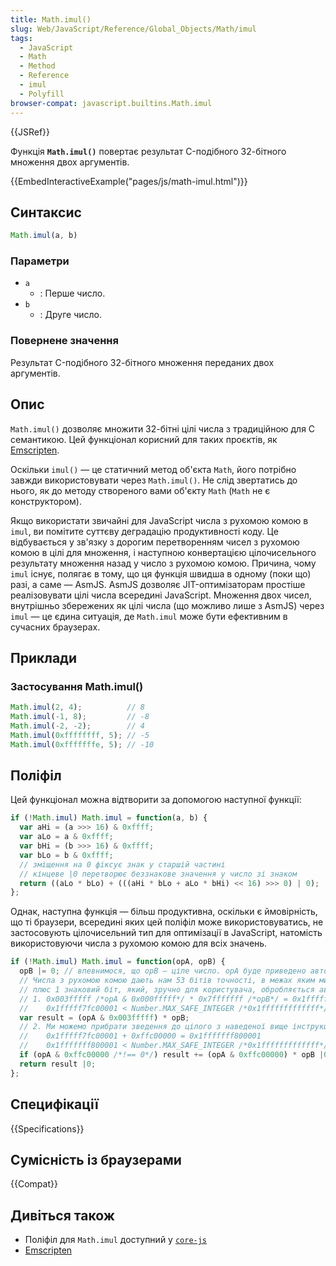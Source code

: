 ```yaml
---
title: Math.imul()
slug: Web/JavaScript/Reference/Global_Objects/Math/imul
tags:
  - JavaScript
  - Math
  - Method
  - Reference
  - imul
  - Polyfill
browser-compat: javascript.builtins.Math.imul
---
```

{{JSRef}}

Функція **`Math.imul()`** повертає результат C-подібного 32-бітного множення двох аргументів.

{{EmbedInteractiveExample("pages/js/math-imul.html")}}

## Синтаксис

```js
Math.imul(a, b)
```

### Параметри

- `a`
  - : Перше число.
- `b`
  - : Друге число.

### Повернене значення

Результат C-подібного 32-бітного множення переданих двох аргументів.

## Опис

`Math.imul()` дозволяє множити 32-бітні цілі числа з традиційною для C семантикою. Цей функціонал корисний для таких проєктів, як [Emscripten](https://en.wikipedia.org/wiki/Emscripten).

Оскільки `imul()` — це статичний метод об'єкта `Math`, його потрібно завжди використовувати через `Math.imul()`. Не слід звертатись до нього, як до методу створеного вами об'єкту `Math` (`Math` не є конструктором).

Якщо використати звичайні для JavaScript числа з рухомою комою в `imul`, ви помітите суттєву деградацію продуктивності коду. Це відбувається у зв'язку з дорогим перетворенням чисел з рухомою комою в цілі для множення, і наступною конвертацією цілочисельного результату множення назад у число з рухомою комою. Причина, чому `imul` існує, полягає в тому, що ця функція швидша в одному (поки що) разі, а саме — AsmJS. AsmJS дозволяє JIT-оптимізаторам простіше реалізовувати цілі числа всередині JavaScript. Множення двох чисел, внутрішньо збережених як цілі числа (що можливо лише з AsmJS) через `imul` — це єдина ситуація, де `Math.imul` може бути ефективним в сучасних браузерах.

## Приклади

### Застосування Math.imul()

```js
Math.imul(2, 4);          // 8
Math.imul(-1, 8);         // -8
Math.imul(-2, -2);        // 4
Math.imul(0xffffffff, 5); // -5
Math.imul(0xfffffffe, 5); // -10
```

## Поліфіл

Цей функціонал можна відтворити за допомогою наступної функції:

```js
if (!Math.imul) Math.imul = function(a, b) {
  var aHi = (a >>> 16) & 0xffff;
  var aLo = a & 0xffff;
  var bHi = (b >>> 16) & 0xffff;
  var bLo = b & 0xffff;
  // зміщення на 0 фіксує знак у старшій частині
  // кінцеве |0 перетворює беззнакове значення у число зі знаком
  return ((aLo * bLo) + (((aHi * bLo + aLo * bHi) << 16) >>> 0) | 0);
};
```

Однак, наступна функція — більш продуктивна, оскільки є ймовірність, що ті браузери, всередині яких цей поліфіл може використовуватись, не застосовують цілочисельний тип для оптимізації в JavaScript, натомість використовуючи числа з рухомою комою для всіх значень.

```js
if (!Math.imul) Math.imul = function(opA, opB) {
  opB |= 0; // впевнимося, що opB — ціле число. opA буде приведено автоматично.
  // Числа з рухомою комою дають нам 53 бітів точності, в межах яким ми можемо працювати,
  // плюс 1 знаковий біт, який, зручно для користувача, обробляється автоматично:
  // 1. 0x003fffff /*opA & 0x000fffff*/ * 0x7fffffff /*opB*/ = 0x1fffff7fc00001
  //    0x1fffff7fc00001 < Number.MAX_SAFE_INTEGER /*0x1fffffffffffff*/
  var result = (opA & 0x003fffff) * opB;
  // 2. Ми можемо прибрати зведення до цілого з наведеної вище інструкції, оскільки:
  //    0x1fffff7fc00001 + 0xffc00000 = 0x1fffffff800001
  //    0x1fffffff800001 < Number.MAX_SAFE_INTEGER /*0x1fffffffffffff*/
  if (opA & 0xffc00000 /*!== 0*/) result += (opA & 0xffc00000) * opB |0;
  return result |0;
};
```

## Специфікації

{{Specifications}}

## Сумісність із браузерами

{{Compat}}

## Дивіться також

- Поліфіл для `Math.imul` доступний у [`core-js`](https://github.com/zloirock/core-js#ecmascript-math)
- [Emscripten](https://en.wikipedia.org/wiki/Emscripten)
